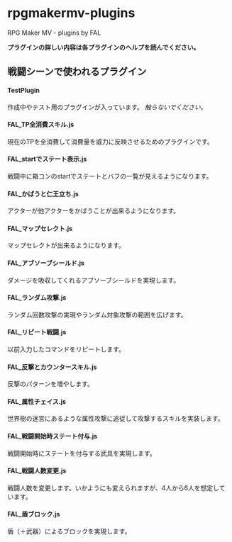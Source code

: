 # rpgmakermv-plugins
RPG Maker MV - plugins by FAL

__プラグインの詳しい内容は各プラグインのヘルプを読んでください。__

## 戦闘シーンで使われるプラグイン

#### TestPlugin

作成中やテスト用のプラグインが入っています。
_触らないでください。_

#### FAL_TP全消費スキル.js

現在のTPを全消費して消費量を威力に反映させるためのプラグインです。

#### FAL_startでステート表示.js

戦闘中に箱コンのstartでステートとバフの一覧が見えるようになります。

#### FAL_かばうと仁王立ち.js

アクターが他アクターをかばうことが出来るようになります。

#### FAL_マップセレクト.js

マップセレクトが出来るようになります。

#### FAL_アブソーブシールド.js

ダメージを吸収してくれるアブソーブシールドを実現します。

#### FAL_ランダム攻撃.js

ランダム回数攻撃の実現やランダム対象攻撃の範囲を広げます。

#### FAL_リピート戦闘.js

以前入力したコマンドをリピートします。

#### FAL_反撃とカウンタースキル.js

反撃のパターンを増やします。

#### FAL_属性チェイス.js

世界樹の迷宮にあるような属性攻撃に追従して攻撃するスキルを実装します。

#### FAL_戦闘開始時ステート付与.js

戦闘開始時にステートを付与する武具を実現します。

#### FAL_戦闘人数変更.js

戦闘人数を変更します。いかようにも変えられますが、4人から6人を想定しています。

#### FAL_盾ブロック.js

盾（＋武器）によるブロックを実現します。
